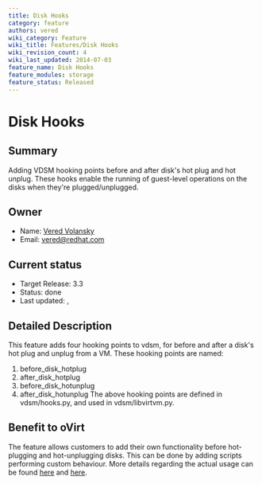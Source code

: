 ```yaml
---
title: Disk Hooks
category: feature
authors: vered
wiki_category: Feature
wiki_title: Features/Disk Hooks
wiki_revision_count: 4
wiki_last_updated: 2014-07-03
feature_name: Disk Hooks
feature_modules: storage
feature_status: Released
---
```


# Disk Hooks

## Summary

Adding VDSM hooking points before and after disk's hot plug and hot unplug.
 These hooks enable the running of guest-level operations on the disks when they're plugged/unplugged.

## Owner

*   Name: [Vered Volansky](User:vvolansk)
*   Email: vered@redhat.com

## Current status

*   Target Release: 3.3
*   Status: done
*   Last updated: ,

## Detailed Description

This feature adds four hooking points to vdsm, for before and after a disk's hot plug and unplug from a VM.
These hooking points are named:
1. before_disk_hotplug
2. after_disk_hotplug
3. before_disk_hotunplug
4. after_disk_hotunplug
 The above hooking points are defined in vdsm/hooks.py, and used in vdsm/libvirtvm.py.

## Benefit to oVirt

The feature allows customers to add their own functionality before hot-plugging and hot-unplugging disks.
 This can be done by adding scripts performing custom behaviour.
More details regarding the actual usage can be found [here](VDSM-Hooks) and [here](https://access.redhat.com/site/documentation/en-US/Red_Hat_Enterprise_Virtualization/3.0/html/Administration_Guide/VDSM_Hooks.html/).

